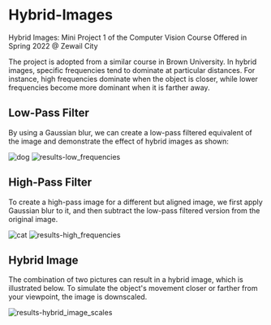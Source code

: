 # Hybrid-Images
Hybrid Images: Mini Project 1 of the Computer Vision Course Offered in Spring 2022 @ Zewail City

The project is adopted from a similar course in Brown University.
In hybrid images, specific frequencies tend to dominate at particular distances. For instance, high frequencies dominate when the object is closer, while lower frequencies become more dominant when it is farther away. 

## Low-Pass Filter
By using a Gaussian blur, we can create a low-pass filtered equivalent of the image and demonstrate the effect of hybrid images as shown:

![dog](https://github.com/ibrahimhamada/Hybrid-Images/assets/58476343/8164f81c-ea79-43dd-9bcf-3463dccc3eb1)    ![results-low_frequencies](https://github.com/ibrahimhamada/Hybrid-Images/assets/58476343/45640723-200d-45b2-93bf-73befc27f692)

## High-Pass Filter
To create a high-pass image for a different but aligned image, we first apply Gaussian blur to it, and then subtract the low-pass filtered version from the original image.

![cat](https://github.com/ibrahimhamada/Hybrid-Images/assets/58476343/2cf60b7e-b0b9-48c4-babc-cc35978f539e)  ![results-high_frequencies](https://github.com/ibrahimhamada/Hybrid-Images/assets/58476343/508788d5-a9d3-4593-bd7e-d570381d134a)

## Hybrid Image
The combination of two pictures can result in a hybrid image, which is illustrated below. To simulate the object's movement closer or farther from your viewpoint, the image is downscaled.


![results-hybrid_image_scales](https://github.com/ibrahimhamada/Hybrid-Images/assets/58476343/26c4c4af-74a3-49e5-9b4f-98b47642c72f)

